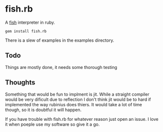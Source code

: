 fish.rb
=======

A [fish](http://esolangs.org/wiki/Fish) interpreter in ruby.

    gem install fish.rb

There is a slew of examples in the examples directory.

Todo
----

Things are mostly done, it needs some thorough testing

 
Thoughts
--------

Something that would be fun to implment is jit. While a straight
compiler would be very dificult due to reflection I don't think
jit would be to hard if implemented the way rubinius does thiers.
It would take a lot of time though, so it is doubtful it will happen.

If you have trouble with fish.rb for whatever reason just open an issue.
I love it when poeple use my software so give it a go.
